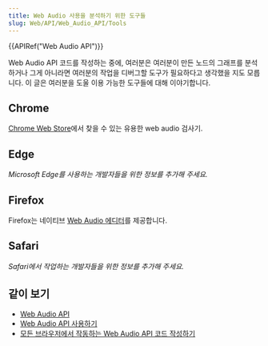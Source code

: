 ```yaml
---
title: Web Audio 사용을 분석하기 위한 도구들
slug: Web/API/Web_Audio_API/Tools
---
```


{{APIRef("Web Audio API")}}

Web Audio API 코드를 작성하는 중에, 여러분은 여러분이 만든 노드의 그래프를 분석하거나 그게 아니라면 여러분의 작업을 디버그할 도구가 필요하다고 생각했을 지도 모릅니다. 이 글은 여러분을 도울 이용 가능한 도구들에 대해 이야기합니다.

## Chrome

[Chrome Web Store](https://chrome.google.com/webstore/detail/web-audio-inspector/cmhomipkklckpomafalojobppmmidlgl)에서 찾을 수 있는 유용한 web audio 검사기.

## Edge

_Microsoft Edge를 사용하는 개발자들을 위한 정보를 추가해 주세요._

## Firefox

Firefox는 네이티브 [Web Audio 에디터](/ko/docs/Tools/Web_Audio_Editor)를 제공합니다.

## Safari

_Safari에서 작업하는 개발자들을 위한 정보를 추가해 주세요._

## 같이 보기

- [Web Audio API](/ko/docs/Web/API/Web_Audio_API)
- [Web Audio API 사용하기](/ko/docs/Web/API/Web_Audio_API/Using_Web_Audio_API)
- [모든 브라우저에서 작동하는 Web Audio API 코드 작성하기](/ko/docs/Web/Guide/Audio_and_video_delivery/Web_Audio_API_cross_browser)
